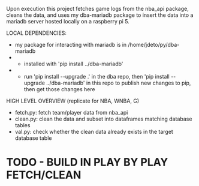 Upon execution this project fetches game logs from the nba_api package, cleans the data, and uses my dba-mariadb package to insert the data into a mariadb server hosted locally on a raspberry pi 5. 

LOCAL DEPENDENCIES:
- my package for interacting with mariadb is in /home/jdeto/py/dba-mariadb
- - installed with 'pip install ../dba-mariadb'
- - run 'pip install --upgrade .' in the dba repo, then 'pip install --upgrade ../dba-mariadb' in this repo to publish new changes to pip, then get those changes here

HIGH LEVEL OVERVIEW (replicate for NBA, WNBA, G)
- fetch.py: fetch team/player data from nba_api
- clean.py: clean the data and subset into dataframes matching database tables
- val.py: check whether the clean data already exists in the target database table

# TODO - BUILD IN PLAY BY PLAY FETCH/CLEAN

